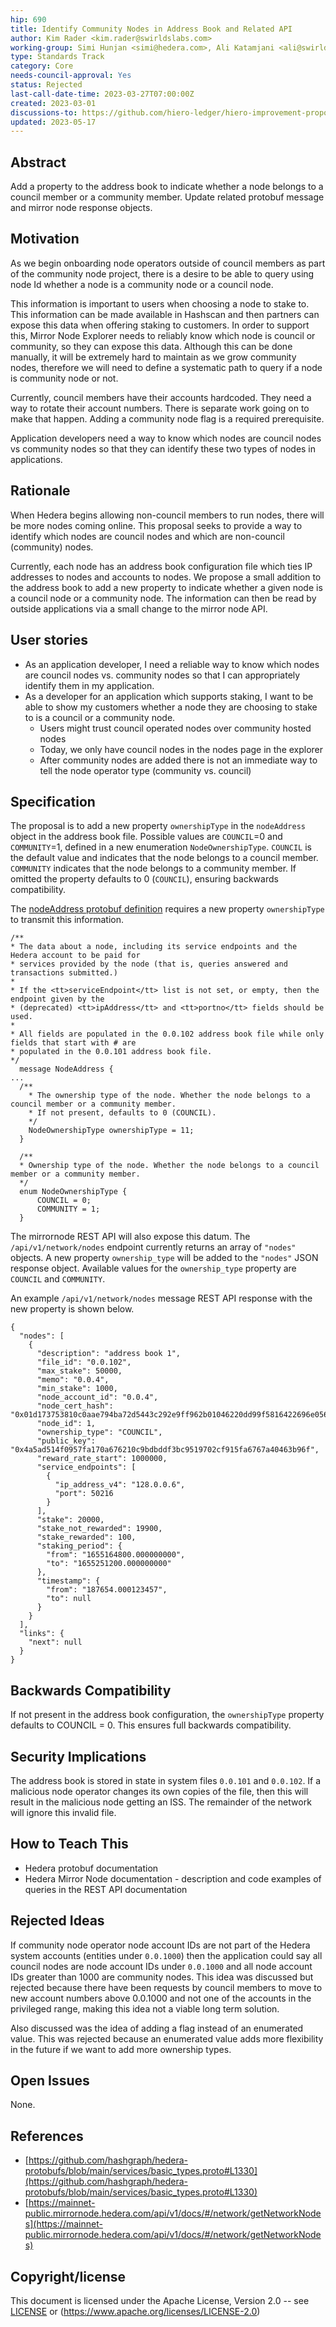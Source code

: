 ```yaml
---
hip: 690
title: Identify Community Nodes in Address Book and Related API
author: Kim Rader <kim.rader@swirldslabs.com>
working-group: Simi Hunjan <simi@hedera.com>, Ali Katamjani <ali@swirldslabs.com>
type: Standards Track
category: Core
needs-council-approval: Yes
status: Rejected
last-call-date-time: 2023-03-27T07:00:00Z
created: 2023-03-01
discussions-to: https://github.com/hiero-ledger/hiero-improvement-proposals/discussions/691
updated: 2023-05-17
---
```


## Abstract
Add a property to the address book to indicate whether a node belongs to a council member or a community member. Update related protobuf message and mirror node response objects.

## Motivation
As we begin onboarding node operators outside of council members as part of the community node project, there is a desire to be able to query using node Id whether a node is a community node or a council node.

This information is important to users when choosing a node to stake to. This information can be made available in Hashscan and then partners can expose this data when offering staking to customers. In order to support this, Mirror Node Explorer needs to reliably know which node is council or community, so they can expose this data. Although this can be done manually, it will be extremely hard to maintain as we grow community nodes, therefore we will need to define a systematic path to query if a node is community node or not.

Currently, council members have their accounts hardcoded. They need a way to rotate their account numbers. There is separate work going on to make that happen. Adding a community node flag is a required prerequisite.

Application developers need a way to know which nodes are council nodes vs community nodes so that they can identify these two types of nodes in applications.

## Rationale

When Hedera begins allowing non-council members to run nodes, there will be more nodes coming online. This proposal seeks to provide a way to identify which nodes are council nodes and which are non-council (community) nodes.

Currently, each node has an address book configuration file which ties IP addresses to nodes and accounts to nodes. We propose a small addition to the address book to add a new property to indicate whether a given node is a council node or a community node. The information can then be read by outside applications via a small change to the mirror node API.

## User stories

- As an application developer, I need a reliable way to know which nodes are council nodes vs. community nodes so that I can appropriately identify them in my application.
- As a developer for an application which supports staking, I want to be able to show my customers whether a node they are choosing to stake to is a council or a community node.
    - Users might trust council operated nodes over community hosted nodes
    - Today, we only have council nodes in the nodes page in the explorer
    - After community nodes are added there is not an immediate way to tell the node operator type (community vs. council)

## Specification

The proposal is to add a new property `ownershipType` in the `nodeAddress` object in the address book file. 
Possible values are `COUNCIL`=0 and `COMMUNITY`=1, defined in a new enumeration `NodeOwnershipType`. 
`COUNCIL` is the default value and indicates that the node belongs to a council member.
`COMMUNITY` indicates that the node belongs to a community member.
If omitted the property defaults to 0 (`COUNCIL`), ensuring backwards compatibility.

The [nodeAddress protobuf definition](https://github.com/hashgraph/hedera-protobufs/blob/main/services/basic_types.proto#L1330) 
requires a new property `ownershipType` to transmit this information.

```
/**
* The data about a node, including its service endpoints and the Hedera account to be paid for
* services provided by the node (that is, queries answered and transactions submitted.)
*
* If the <tt>serviceEndpoint</tt> list is not set, or empty, then the endpoint given by the
* (deprecated) <tt>ipAddress</tt> and <tt>portno</tt> fields should be used.
*
* All fields are populated in the 0.0.102 address book file while only fields that start with # are
* populated in the 0.0.101 address book file.
*/
  message NodeAddress {
...
  /**
    * The ownership type of the node. Whether the node belongs to a council member or a community member.
    * If not present, defaults to 0 (COUNCIL).
    */
    NodeOwnershipType ownershipType = 11;
  }
  
  /**
  * Ownership type of the node. Whether the node belongs to a council member or a community member.
  */
  enum NodeOwnershipType {
      COUNCIL = 0;
      COMMUNITY = 1;
  }
```

The mirrornode REST API will also expose this datum. The `/api/v1/network/nodes` endpoint currently returns an array of `"nodes"` objects. 
A new property `ownership_type` will be added to the `"nodes"` JSON response object. Available values
for the `ownership_type` property are `COUNCIL` and `COMMUNITY`.

An example `/api/v1/network/nodes` message REST API response with the new property is shown below. 
```
{
  "nodes": [
    {
      "description": "address book 1",
      "file_id": "0.0.102",
      "max_stake": 50000,
      "memo": "0.0.4",
      "min_stake": 1000,
      "node_account_id": "0.0.4",
      "node_cert_hash": "0x01d173753810c0aae794ba72d5443c292e9ff962b01046220dd99f5816422696e0569c977e2f169e1e5688afc8f4aa16",
      "node_id": 1,
      "ownership_type": "COUNCIL",
      "public_key": "0x4a5ad514f0957fa170a676210c9bdbddf3bc9519702cf915fa6767a40463b96f",
      "reward_rate_start": 1000000,
      "service_endpoints": [
        {
          "ip_address_v4": "128.0.0.6",
          "port": 50216
        }
      ],
      "stake": 20000,
      "stake_not_rewarded": 19900,
      "stake_rewarded": 100,
      "staking_period": {
        "from": "1655164800.000000000",
        "to": "1655251200.000000000"
      },
      "timestamp": {
        "from": "187654.000123457",
        "to": null
      }
    }
  ],
  "links": {
    "next": null
  }
}
```
## Backwards Compatibility

If not present in the address book configuration, the `ownershipType` property defaults to COUNCIL = 0. 
This ensures full backwards compatibility.

## Security Implications

The address book is stored in state in system files `0.0.101` and `0.0.102`.
If a malicious node operator changes its own copies of the file, then this will result in the malicious node getting an ISS.
The remainder of the network will ignore this invalid file.

## How to Teach This

- Hedera protobuf documentation
- Hedera Mirror Node documentation - description and code examples of queries in the REST API documentation

## Rejected Ideas

If community node operator node account IDs are not part of the Hedera system accounts (entities under `0.0.1000`) then the application 
could say all council nodes are node account IDs under `0.0.1000` and all node account IDs greater than 1000 are community nodes.
This idea was discussed but rejected because there have been requests by council members to move to new account numbers 
above 0.0.1000 and not one of the accounts in the privileged range, making this idea not a viable long term solution.

Also discussed was the idea of adding a flag instead of an enumerated value. This was rejected because an enumerated value
adds more flexibility in the future if we want to add more ownership types.

## Open Issues

None.

## References

- [https://github.com/hashgraph/hedera-protobufs/blob/main/services/basic_types.proto#L1330](https://github.com/hashgraph/hedera-protobufs/blob/main/services/basic_types.proto#L1330)
- [https://mainnet-public.mirrornode.hedera.com/api/v1/docs/#/network/getNetworkNodes](https://mainnet-public.mirrornode.hedera.com/api/v1/docs/#/network/getNetworkNodes)

## Copyright/license

This document is licensed under the Apache License, Version 2.0 -- see [LICENSE](*../LICENSE*) or (https://www.apache.org/licenses/LICENSE-2.0)
